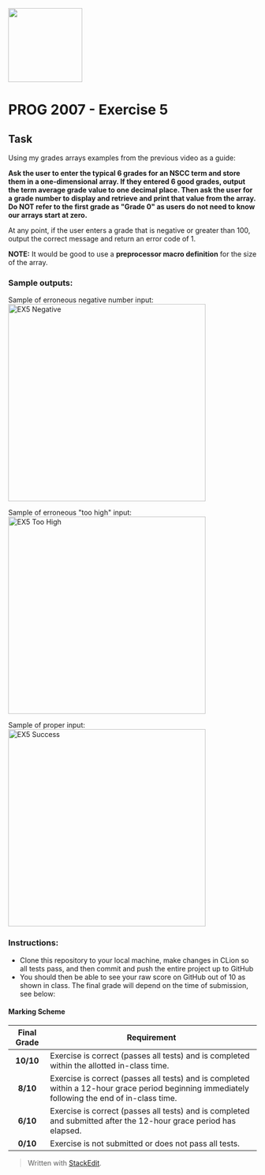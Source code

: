 <img width="150px" src="https://www.nscc.ca/img/aboutnscc/visual-identity-guidelines/artwork/nscc-jpeg.jpg" >

# PROG 2007 - Exercise 5

## Task

Using my grades arrays examples from the previous video as a guide:

**Ask the user to enter the typical 6 grades for an NSCC term and store them in a one-dimensional array. If they entered 6 good grades, output the term average grade value to one decimal place. Then ask the user for a grade number to display and retrieve and print that value from the array. Do NOT refer to the first grade as "Grade 0" as users do not need to know our arrays start at zero.**

At any point, if the user enters a grade that is negative or greater than 100, output the correct message and return an error code of 1.

**NOTE:** It would be good to use a **preprocessor macro definition** for the size of the array.

### Sample outputs:

Sample of erroneous negative number input:  
<img width="400px" src="https://prog2007.netlify.app/ex5-negative.png" alt="EX5 Negative">

Sample of erroneous "too high" input:  
<img width="400px" src="https://prog2007.netlify.app/ex5-too-high.png" alt="EX5 Too High">

Sample of proper input:  
<img width="400px" src="https://prog2007.netlify.app/ex5-success.png" alt="EX5 Success">

### Instructions:
-   Clone this repository to your local machine, make changes in CLion so all tests pass, and then commit and push the entire project up to GitHub
-   You should then be able to see your raw score on GitHub out of 10 as shown in class. The final grade will depend on the time of submission, see below:

#### Marking Scheme
Final Grade | Requirement
:---: | ---
|**10/10** | Exercise is correct (passes all tests) and is completed within the allotted in-class time.
|**8/10** | Exercise is correct (passes all tests) and is completed within a 12-hour grace period beginning immediately following the end of in-class time.
|**6/10** | Exercise is correct (passes all tests) and is completed and submitted after the 12-hour grace period has elapsed.
|**0/10** | Exercise is not submitted or does not pass all tests.

> Written with [StackEdit](https://stackedit.io/).